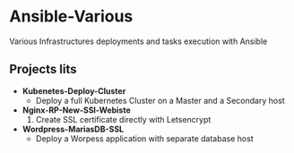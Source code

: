 # Ansible-Various
Various Infrastructures deployments and tasks execution with Ansible

## Projects lits
- **Kubenetes-Deploy-Cluster**
  - Deploy a full Kubernetes Cluster on a Master and a Secondary host
- **Nginx-RP-New-SSl-Webiste**
  1. Create SSL certificate directly with Letsencrypt
- **Wordpress-MariasDB-SSL**
  - Deploy a Worpess application with separate database host 
